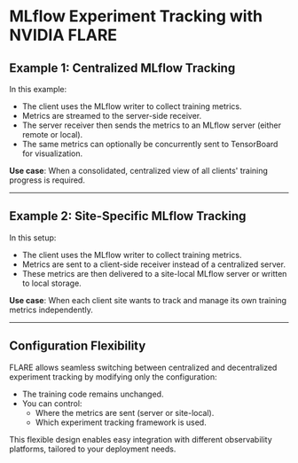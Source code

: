 # MLflow Experiment Tracking with NVIDIA FLARE
 
## Example 1: Centralized MLflow Tracking

In this example:

- The client uses the MLflow writer to collect training metrics.
- Metrics are streamed to the server-side receiver.
- The server receiver then sends the metrics to an MLflow server (either remote or local).
- The same metrics can optionally be concurrently sent to TensorBoard for visualization.

**Use case**: When a consolidated, centralized view of all clients' training progress is required.

---

## Example 2: Site-Specific MLflow Tracking

In this setup:

- The client uses the MLflow writer to collect training metrics.
- Metrics are sent to a client-side receiver instead of a centralized server.
- These metrics are then delivered to a site-local MLflow server or written to local storage.

**Use case**: When each client site wants to track and manage its own training metrics independently.

---

## Configuration Flexibility

FLARE allows seamless switching between centralized and decentralized experiment tracking by modifying only the configuration:

- The training code remains unchanged.
- You can control:
  - Where the metrics are sent (server or site-local).
  - Which experiment tracking framework is used.

This flexible design enables easy integration with different observability platforms, tailored to your deployment needs.
